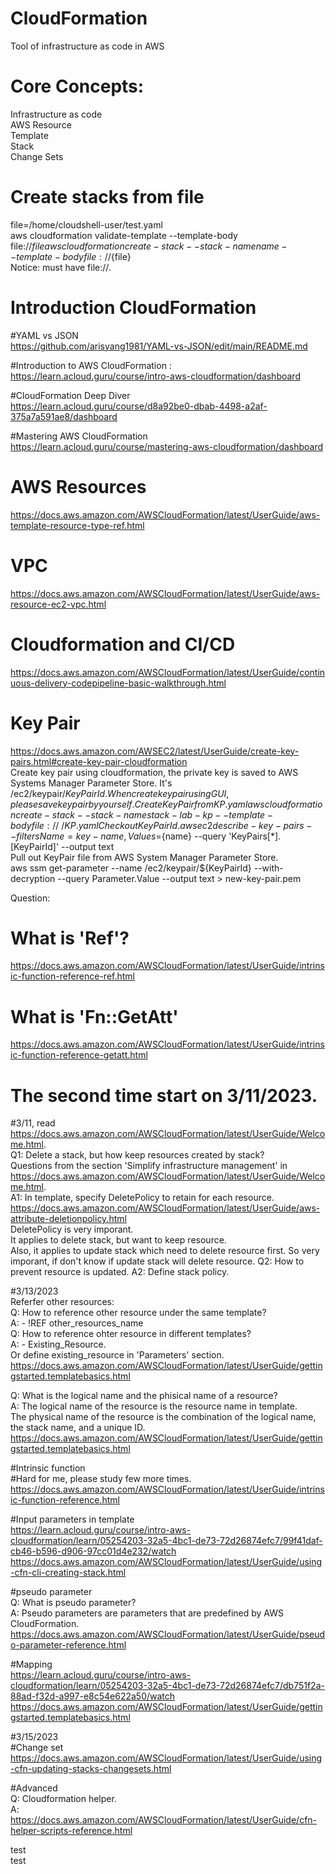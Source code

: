 # CloudFormation
Tool of infrastructure as code in AWS

# Core Concepts: 
Infrastructure as code  
AWS Resource  
Template  
Stack  
Change Sets  

# Create stacks from file
file=/home/cloudshell-user/test.yaml  
aws cloudformation validate-template --template-body file://${file}  
aws cloudformation create-stack --stack-name name --template-body file://${file}  
Notice: must have file://.

# Introduction CloudFormation
#YAML vs JSON  
https://github.com/arisyang1981/YAML-vs-JSON/edit/main/README.md 

#Introduction to AWS CloudFormation :  
https://learn.acloud.guru/course/intro-aws-cloudformation/dashboard 

#CloudFormation Deep Diver  
https://learn.acloud.guru/course/d8a92be0-dbab-4498-a2af-375a7a591ae8/dashboard 

#Mastering AWS CloudFormation  
https://learn.acloud.guru/course/mastering-aws-cloudformation/dashboard

# AWS Resources 
https://docs.aws.amazon.com/AWSCloudFormation/latest/UserGuide/aws-template-resource-type-ref.html

# VPC
https://docs.aws.amazon.com/AWSCloudFormation/latest/UserGuide/aws-resource-ec2-vpc.html 

# Cloudformation and CI/CD
https://docs.aws.amazon.com/AWSCloudFormation/latest/UserGuide/continuous-delivery-codepipeline-basic-walkthrough.html

# Key Pair
https://docs.aws.amazon.com/AWSEC2/latest/UserGuide/create-key-pairs.html#create-key-pair-cloudformation  
Create key pair using cloudformation, the private key is saved to AWS Systems Manager Parameter Store. It's /ec2/keypair/${KeyPairId}.  
When create key pair using GUI, please save key pair by yourself.  
Create Key Pair from KP.yaml  
aws cloudformation create-stack --stack-name stack-lab-kp --template-body file://~/KP.yaml  
Check out KeyPairId.  
aws ec2 describe-key-pairs --filters Name=key-name,Values=${name} --query 'KeyPairs[*].[KeyPairId]' --output text  
Pull out KeyPair file from AWS System Manager Parameter Store.  
aws ssm get-parameter --name /ec2/keypair/${KeyPairId} --with-decryption --query Parameter.Value --output text > new-key-pair.pem

Question:
# What is 'Ref'?
https://docs.aws.amazon.com/AWSCloudFormation/latest/UserGuide/intrinsic-function-reference-ref.html
# What is 'Fn::GetAtt'
https://docs.aws.amazon.com/AWSCloudFormation/latest/UserGuide/intrinsic-function-reference-getatt.html


# The second time start on 3/11/2023.
#3/11, read https://docs.aws.amazon.com/AWSCloudFormation/latest/UserGuide/Welcome.html.  
Q1: Delete a stack, but how keep resources created by stack?  
Questions from the section 'Simplify infrastructure management' in https://docs.aws.amazon.com/AWSCloudFormation/latest/UserGuide/Welcome.html.  
A1: In template, specify DeletePolicy to retain for each resource.  
https://docs.aws.amazon.com/AWSCloudFormation/latest/UserGuide/aws-attribute-deletionpolicy.html  
DeletePolicy is very imporant.  
It applies to delete stack, but want to keep resource.  
Also, it applies to update stack which need to delete resource first. So very imporant, if don't know if update stack will delete resource.
Q2: How to prevent resource is updated.
A2: Define stack policy.

#3/13/2023  
Referfer other resources:  
Q: How to reference other resource under the same template?  
A: - !REF other_resources_name  
Q: How to reference ohter resource in different templates?  
A: - Existing_Resource.  
Or define existing_resource in 'Parameters' section.  
https://docs.aws.amazon.com/AWSCloudFormation/latest/UserGuide/gettingstarted.templatebasics.html  

Q: What is the logical name and the phisical name of a resource?  
A: The logical name of the resource is the resource name in template.  
The physical name of the resource is the combination of the logical name, the stack name, and a unique ID.  
https://docs.aws.amazon.com/AWSCloudFormation/latest/UserGuide/gettingstarted.templatebasics.html  

#Intrinsic function  
#Hard for me, please study few more times.  
https://docs.aws.amazon.com/AWSCloudFormation/latest/UserGuide/intrinsic-function-reference.html  

#Input parameters in template  
https://learn.acloud.guru/course/intro-aws-cloudformation/learn/05254203-32a5-4bc1-de73-72d26874efc7/99f41daf-cb46-b596-d906-97cc01d4e232/watch  
https://docs.aws.amazon.com/AWSCloudFormation/latest/UserGuide/using-cfn-cli-creating-stack.html

#pseudo parameter  
Q: What is pseudo parameter?  
A: Pseudo parameters are parameters that are predefined by AWS CloudFormation.  
https://docs.aws.amazon.com/AWSCloudFormation/latest/UserGuide/pseudo-parameter-reference.html 

#Mapping  
https://learn.acloud.guru/course/intro-aws-cloudformation/learn/05254203-32a5-4bc1-de73-72d26874efc7/db751f2a-88ad-f32d-a997-e8c54e622a50/watch  
https://docs.aws.amazon.com/AWSCloudFormation/latest/UserGuide/gettingstarted.templatebasics.html  

#3/15/2023  
#Change set    
https://docs.aws.amazon.com/AWSCloudFormation/latest/UserGuide/using-cfn-updating-stacks-changesets.html  

#Advanced  
Q: Cloudformation helper.  
A: https://docs.aws.amazon.com/AWSCloudFormation/latest/UserGuide/cfn-helper-scripts-reference.html 

test  
test
